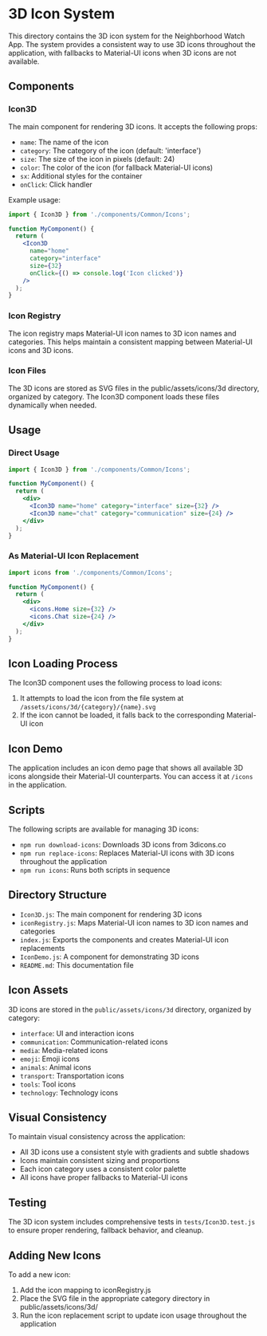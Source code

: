 # 3D Icon System

This directory contains the 3D icon system for the Neighborhood Watch App. The system provides a consistent way to use 3D icons throughout the application, with fallbacks to Material-UI icons when 3D icons are not available.

## Components

### Icon3D

The main component for rendering 3D icons. It accepts the following props:

- `name`: The name of the icon
- `category`: The category of the icon (default: 'interface')
- `size`: The size of the icon in pixels (default: 24)
- `color`: The color of the icon (for fallback Material-UI icons)
- `sx`: Additional styles for the container
- `onClick`: Click handler

Example usage:

```jsx
import { Icon3D } from './components/Common/Icons';

function MyComponent() {
  return (
    <Icon3D 
      name="home" 
      category="interface" 
      size={32} 
      onClick={() => console.log('Icon clicked')} 
    />
  );
}
```

### Icon Registry

The icon registry maps Material-UI icon names to 3D icon names and categories. This helps maintain a consistent mapping between Material-UI icons and 3D icons.

### Icon Files

The 3D icons are stored as SVG files in the public/assets/icons/3d directory, organized by category. The Icon3D component loads these files dynamically when needed.

## Usage

### Direct Usage

```jsx
import { Icon3D } from './components/Common/Icons';

function MyComponent() {
  return (
    <div>
      <Icon3D name="home" category="interface" size={32} />
      <Icon3D name="chat" category="communication" size={24} />
    </div>
  );
}
```

### As Material-UI Icon Replacement

```jsx
import icons from './components/Common/Icons';

function MyComponent() {
  return (
    <div>
      <icons.Home size={32} />
      <icons.Chat size={24} />
    </div>
  );
}
```

## Icon Loading Process

The Icon3D component uses the following process to load icons:

1. It attempts to load the icon from the file system at `/assets/icons/3d/{category}/{name}.svg`
2. If the icon cannot be loaded, it falls back to the corresponding Material-UI icon

## Icon Demo

The application includes an icon demo page that shows all available 3D icons alongside their Material-UI counterparts. You can access it at `/icons` in the application.

## Scripts

The following scripts are available for managing 3D icons:

- `npm run download-icons`: Downloads 3D icons from 3dicons.co
- `npm run replace-icons`: Replaces Material-UI icons with 3D icons throughout the application
- `npm run icons`: Runs both scripts in sequence

## Directory Structure

- `Icon3D.js`: The main component for rendering 3D icons
- `iconRegistry.js`: Maps Material-UI icon names to 3D icon names and categories
- `index.js`: Exports the components and creates Material-UI icon replacements
- `IconDemo.js`: A component for demonstrating 3D icons
- `README.md`: This documentation file

## Icon Assets

3D icons are stored in the `public/assets/icons/3d` directory, organized by category:

- `interface`: UI and interaction icons
- `communication`: Communication-related icons
- `media`: Media-related icons
- `emoji`: Emoji icons
- `animals`: Animal icons
- `transport`: Transportation icons
- `tools`: Tool icons
- `technology`: Technology icons

## Visual Consistency

To maintain visual consistency across the application:

- All 3D icons use a consistent style with gradients and subtle shadows
- Icons maintain consistent sizing and proportions
- Each icon category uses a consistent color palette
- All icons have proper fallbacks to Material-UI icons

## Testing

The 3D icon system includes comprehensive tests in `tests/Icon3D.test.js` to ensure proper rendering, fallback behavior, and cleanup.

## Adding New Icons

To add a new icon:

1. Add the icon mapping to iconRegistry.js
2. Place the SVG file in the appropriate category directory in public/assets/icons/3d/
3. Run the icon replacement script to update icon usage throughout the application